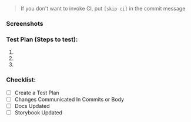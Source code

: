 > If you don't want to invoke CI, put `[skip ci]` in the commit message

### Screenshots

### Test Plan (Steps to test):

1. 
1. 
1. 

### Checklist:

- [ ] Create a Test Plan
- [ ] Changes Communicated In Commits or Body
- [ ] Docs Updated
- [ ] Storybook Updated